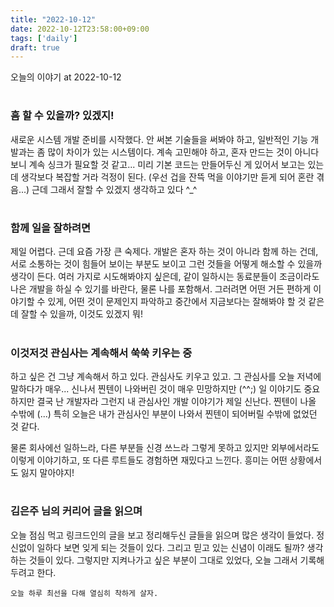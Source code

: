 ```yaml
---
title: "2022-10-12"
date: 2022-10-12T23:58:00+09:00
tags: ['daily']
draft: true
---
```

오늘의 이야기 at 2022-10-12
<!--more--> 

#
### 흠 할 수 있을까? 있겠지!
새로운 시스템 개발 준비를 시작했다. 
안 써본 기술들을 써봐야 하고, 일반적인 기능 개발과는 좀 많이 차이가 있는 시스템이다. 
계속 고민해야 하고, 혼자 만드는 것이 아니다 보니 계속 싱크가 필요할 것 같고... 
미리 기본 코드는 만들어두신 게 있어서 보고는 있는데 생각보다 복잡할 거라 걱정이 된다. (우선 겁을 잔뜩 먹을 이야기만 듣게 되어 혼란 겪음...) 
근데 그래서 잘할 수 있겠지 생각하고 있다 ^_^


#
### 함께 일을 잘하려면
제일 어렵다. 근데 요즘 가장 큰 숙제다. 
개발은 혼자 하는 것이 아니라 함께 하는 건데, 서로 소통하는 것이 힘들어 보이는 부분도 보이고 그런 것들을 어떻게 해소할 수 있을까 생각이 든다. 
여러 가지로 시도해봐야지 싶은데, 같이 일하시는 동료분들이 조금이라도 나은 개발을 하실 수 있기를 바란다, 물론 나를 포함해서. 
그러려면 어떤 거든 편하게 이야기할 수 있게, 어떤 것이 문제인지 파악하고 중간에서 지금보다는 잘해봐야 할 것 같은데 잘할 수 있을까, 이것도 있겠지 뭐!



#
### 이것저것 관심사는 계속해서 쑥쑥 키우는 중
하고 싶은 건 그냥 계속해서 하고 있다. 
관심사도 키우고 있고. 
그 관심사를 오늘 저녁에 말하다가 매우... 신나서 찐텐이 나와버린 것이 매우 민망하지만 (^^;) 
일 이야기도 중요하지만 결국 난 개발자라 그런지 내 관심사인 개발 이야기가 제일 신난다. 
찐텐이 나올 수밖에 (...) 
특히 오늘은 내가 관심사인 부분이 나와서 찐텐이 되어버릴 수밖에 없었던 것 같다. 

물론 회사에선 일하느라, 다른 부분들 신경 쓰느라 그렇게 못하고 있지만 외부에서라도 이렇게 이야기하고, 또 다른 루트들도 경험하면 재밌다고 느낀다. 
흥미는 어떤 상황에서도 잃지 말아야지!


#
### 김은주 님의 커리어 글을 읽으며
오늘 점심 먹고 링크드인의 글을 보고 정리해두신 글들을 읽으며 많은 생각이 들었다. 
정신없이 일하다 보면 잊게 되는 것들이 있다. 
그리고 믿고 있는 신념이 이래도 될까? 생각하는 것들이 있다. 
그렇지만 지켜나가고 싶은 부분이 그대로 있었다, 오늘 그래서 기록해두려고 한다.

```
오늘 하루 최선을 다해 열심히 착하게 살자.
```
 